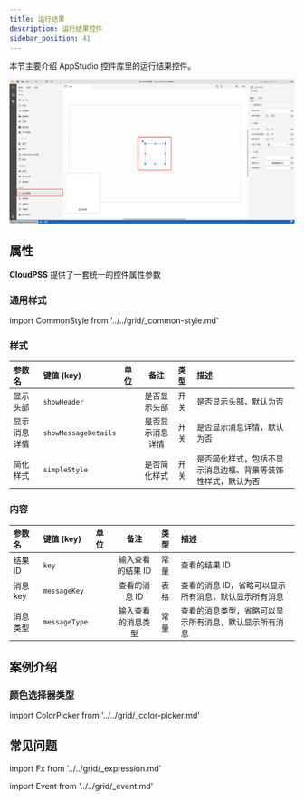 ```yaml
---
title: 运行结果
description: 运行结果控件
sidebar_position: 41
---
```


本节主要介绍 AppStudio 控件库里的运行结果控件。

![运行结果控件](image.png "运行结果控件")


## 属性

**CloudPSS** 提供了一套统一的控件属性参数

### 通用样式

import CommonStyle from '../../grid/_common-style.md'

<CommonStyle />

### 样式

| 参数名 | 键值 (key) | 单位 | 备注 | 类型 | 描述 |
| :--- | :--- | :--- | :--: | :--- | :--- |
| 显示头部 | `showHeader` |  | 是否显示头部 | 开关 | 是否显示头部，默认为否 |
| 显示消息详情 | `showMessageDetails` |  | 是否显示消息详情 | 开关 | 是否显示消息详情，默认为否 |
| 简化样式 | `simpleStyle` |  | 是否简化样式 | 开关 | 是否简化样式，包括不显示消息边框、背景等装饰性样式，默认为否 |


### 内容

| 参数名 | 键值 (key) | 单位 | 备注 | 类型 | 描述 |
| :--- | :--- | :--- | :--: | :--- | :--- |
| 结果 ID | `key` |  | 输入查看的结果 ID | 常量 | 查看的结果 ID  |
| 消息 key | `messageKey` |  | 查看的消息 ID | 表格 | 查看的消息 ID，省略可以显示所有消息，默认显示所有消息  |
| 消息类型 | `messageType` |  | 输入查看的消息类型 | 常量 | 查看的消息类型，省略可以显示所有消息，默认显示所有消息  |

## 案例介绍

### 颜色选择器类型

import ColorPicker from '../../grid/_color-picker.md'

<ColorPicker />

## 常见问题



import Fx from '../../grid/_expression.md'

<Fx />



import Event from '../../grid/_event.md'

<Event />

